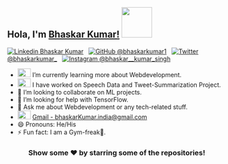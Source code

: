 ## Hola, I'm [Bhaskar Kumar!](https://bhaskarkumar1.github.io/cv/) <img src="https://c.tenor.com/nebZyl8oN7IAAAAi/wave-hello.gif" width="70" height="70" />



[![Linkedin](https://cdn.iconscout.com/icon/free/png-64/linkedin-160-461814.png) Bhaskar Kumar](https://linkedin.com/in/bhaskar-kumar-61a3271b3/)
&nbsp;
[![GitHub](https://cdn.iconscout.com/icon/free/png-64/developer-tool-1889493-1597553.png) @bhaskarkumar1](https://github.com/bhaskarkumar1)
&nbsp;
[![Twitter](https://cdn.iconscout.com/icon/free/png-64/twitter-241-721979.png) @bhaskarkumar_](https://twitter.com/bhaskarkumar_)
&nbsp;
[![Instagram](https://cdn.iconscout.com/icon/free/png-64/instagram-216-721958.png) @bhaskar__kumar_singh](https://www.instagram.com/bhaskar__kumar_singh/)
&nbsp;



- <img src="https://c.tenor.com/H6CIWtKHIM0AAAAi/telescope-objects.gif" width="30" height="20" /> I’m currently learning more about Webdevelopment.
- <img src="https://c.tenor.com/ZvPAt6k9d0sAAAAC/cartoon-eat.gif" width="30" height="20" />  I have worked on Speech Data and Tweet-Summarization Project.
- 👯 I’m looking to collaborate on ML projects.
- 🤔 I’m looking for help with TensorFlow.
- 💬 Ask me about Webdevelopment or any tech-related stuff.
- <img src="https://c.tenor.com/9_X3DEtd-xoAAAAi/gmail.gif" width="30" height="20" /> [Gmail - bhaskarKumar.india@gmail.com](bhaskarKumar.india@gmail.com) 
- 😄 Pronouns: He/His
- ⚡ Fun fact: I am a Gym-freak💪.


<div align="center">

### Show some ❤️ by starring some of the repositories!

</div>

